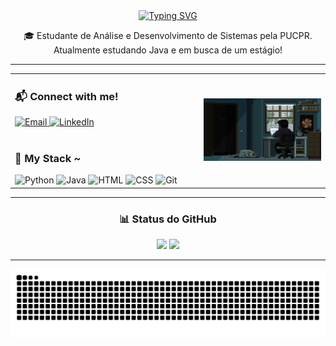 <div align="center">
  <a href="https://git.io/typing-svg">
    <img src="https://readme-typing-svg.demolab.com?font=Fira+Code&pause=1000&color=2863BB&width=435&lines=%F0%9F%91%8B+Ol%C3%A1!+Sou+o+Octavio" alt="Typing SVG" />
  </a>
</div>

<p align="center">
  🎓 Estudante de Análise e Desenvolvimento de Sistemas pela PUCPR. Atualmente estudando Java e em busca de um estágio!
</p>

---
<div align="center" style="max-width: 900px; margin: auto;">
  <table width="100%">
    <tr>
      <td align="left" width="60%">
        <h3>📬 Connect with me!</h3>
        <a href="mailto:octaviocc0161@gmail.com" target="_blank">
          <img src="https://img.shields.io/badge/Email-2863BB?style=for-the-badge&logo=gmail&logoColor=white" alt="Email">
        </a>
        <a href="https://www.linkedin.com/in/octaviocoelho/" target="_blank">
          <img src="https://img.shields.io/badge/LinkedIn-2863BB?style=for-the-badge&logo=linkedin&logoColor=white" alt="LinkedIn">
        </a>
        <br><br>
        <h3>🧰 My Stack ~</h3>
        <img src="https://cdn.jsdelivr.net/gh/devicons/devicon/icons/python/python-original.svg" height="35" alt="Python" />
        <img src="https://cdn.jsdelivr.net/gh/devicons/devicon/icons/java/java-original.svg" height="35" alt="Java" />
        <img src="https://cdn.jsdelivr.net/gh/devicons/devicon/icons/html5/html5-original.svg" height="35" alt="HTML" />
        <img src="https://cdn.jsdelivr.net/gh/devicons/devicon/icons/css3/css3-original.svg" height="35" alt="CSS" />
        <img src="https://cdn.jsdelivr.net/gh/devicons/devicon/icons/git/git-original.svg" height="35" alt="Git" />
      </td>
      <td align="center" width="40%">
        <img src="https://raw.githubusercontent.com/Octavio-CC/Octavio-CC/main/programandogif.gif" width="300px" alt="Programando GIF"/>
      </td>
    </tr>
  </table>
</div>

---

<h3 align="center">📊 Status do GitHub</h3>

<p align="center">
  <img src="https://github-readme-stats.vercel.app/api?username=Octavio-CC&show_icons=true&theme=github_dark&title_color=2863BB&icon_color=2863BB&text_color=ffffff&bg_color=0d1117&hide_border=true&locale=pt-br" />
  <img src="https://github-readme-stats.vercel.app/api/top-langs/?username=Octavio-CC&layout=compact&theme=github_dark&title_color=2863BB&text_color=ffffff&bg_color=0d1117&hide_border=true&locale=pt-br" />
</p>


---

<p align="center">
  <picture>
    <source media="(prefers-color-scheme: dark)" srcset="https://raw.githubusercontent.com/Octavio-CC/Octavio-CC/output/github-contribution-grid-snake-dark.svg">
    <source media="(prefers-color-scheme: light)" srcset="https://raw.githubusercontent.com/Octavio-CC/Octavio-CC/output/github-contribution-grid-snake.svg">
    <img alt="Snake animation" src="https://raw.githubusercontent.com/Octavio-CC/Octavio-CC/output/github-contribution-grid-snake.svg">
  </picture>
</p>

